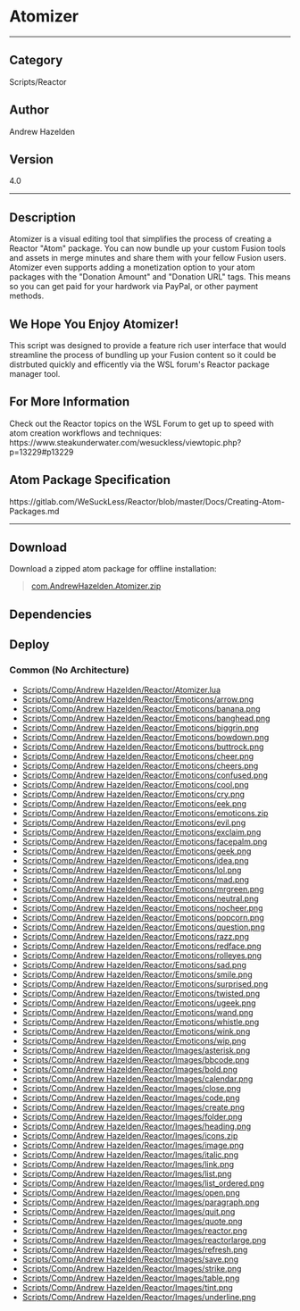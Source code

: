 # Atomizer
___

## Category
Scripts/Reactor

## Author
Andrew Hazelden

## Version
4.0

___

## Description
<p>Atomizer is a visual editing tool that simplifies the process of creating a Reactor "Atom" package. You can now bundle up your custom Fusion tools and assets in merge minutes and share them with your fellow Fusion users. Atomizer even supports adding a monetization option to your atom packages with the "Donation Amount" and "Donation URL" tags. This means so you can get paid for your hardwork via PayPal, or other payment methods.</p>

<h2>We Hope You Enjoy Atomizer!</h2>

<p>This script was designed to provide a feature rich user interface that would streamline the process of bundling up your Fusion content so it could be distrbuted quickly and efficently via the WSL forum's Reactor package manager tool.</p>

<h2>For More Information</h2>
<p>Check out the Reactor topics on the WSL Forum to get up to speed with atom creation workflows and techniques:<br>
https://www.steakunderwater.com/wesuckless/viewtopic.php?p=13229#p13229</p>

<h2>Atom Package Specification</h2>
<p>https://gitlab.com/WeSuckLess/Reactor/blob/master/Docs/Creating-Atom-Packages.md</p>


___

## Download

Download a zipped atom package for offline installation:
> [com.AndrewHazelden.Atomizer.zip](https://gitlab.com/WeSuckLess/Reactor/-/archive/master/Reactor-master.zip?path=Atoms/com.AndrewHazelden.Atomizer)  

## Dependencies

## Deploy

### Common (No Architecture)

<ul>
<li><a href="https://gitlab.com/WeSuckLess/Reactor/-/blob/master/Atoms/com.AndrewHazelden.Atomizer/Scripts/Comp/Andrew Hazelden/Reactor/Atomizer.lua?ref_type=heads">Scripts/Comp/Andrew Hazelden/Reactor/Atomizer.lua</a></li>
<li><a href="https://gitlab.com/WeSuckLess/Reactor/-/blob/master/Atoms/com.AndrewHazelden.Atomizer/Scripts/Comp/Andrew Hazelden/Reactor/Emoticons/arrow.png?ref_type=heads">Scripts/Comp/Andrew Hazelden/Reactor/Emoticons/arrow.png</a></li>
<li><a href="https://gitlab.com/WeSuckLess/Reactor/-/blob/master/Atoms/com.AndrewHazelden.Atomizer/Scripts/Comp/Andrew Hazelden/Reactor/Emoticons/banana.png?ref_type=heads">Scripts/Comp/Andrew Hazelden/Reactor/Emoticons/banana.png</a></li>
<li><a href="https://gitlab.com/WeSuckLess/Reactor/-/blob/master/Atoms/com.AndrewHazelden.Atomizer/Scripts/Comp/Andrew Hazelden/Reactor/Emoticons/banghead.png?ref_type=heads">Scripts/Comp/Andrew Hazelden/Reactor/Emoticons/banghead.png</a></li>
<li><a href="https://gitlab.com/WeSuckLess/Reactor/-/blob/master/Atoms/com.AndrewHazelden.Atomizer/Scripts/Comp/Andrew Hazelden/Reactor/Emoticons/biggrin.png?ref_type=heads">Scripts/Comp/Andrew Hazelden/Reactor/Emoticons/biggrin.png</a></li>
<li><a href="https://gitlab.com/WeSuckLess/Reactor/-/blob/master/Atoms/com.AndrewHazelden.Atomizer/Scripts/Comp/Andrew Hazelden/Reactor/Emoticons/bowdown.png?ref_type=heads">Scripts/Comp/Andrew Hazelden/Reactor/Emoticons/bowdown.png</a></li>
<li><a href="https://gitlab.com/WeSuckLess/Reactor/-/blob/master/Atoms/com.AndrewHazelden.Atomizer/Scripts/Comp/Andrew Hazelden/Reactor/Emoticons/buttrock.png?ref_type=heads">Scripts/Comp/Andrew Hazelden/Reactor/Emoticons/buttrock.png</a></li>
<li><a href="https://gitlab.com/WeSuckLess/Reactor/-/blob/master/Atoms/com.AndrewHazelden.Atomizer/Scripts/Comp/Andrew Hazelden/Reactor/Emoticons/cheer.png?ref_type=heads">Scripts/Comp/Andrew Hazelden/Reactor/Emoticons/cheer.png</a></li>
<li><a href="https://gitlab.com/WeSuckLess/Reactor/-/blob/master/Atoms/com.AndrewHazelden.Atomizer/Scripts/Comp/Andrew Hazelden/Reactor/Emoticons/cheers.png?ref_type=heads">Scripts/Comp/Andrew Hazelden/Reactor/Emoticons/cheers.png</a></li>
<li><a href="https://gitlab.com/WeSuckLess/Reactor/-/blob/master/Atoms/com.AndrewHazelden.Atomizer/Scripts/Comp/Andrew Hazelden/Reactor/Emoticons/confused.png?ref_type=heads">Scripts/Comp/Andrew Hazelden/Reactor/Emoticons/confused.png</a></li>
<li><a href="https://gitlab.com/WeSuckLess/Reactor/-/blob/master/Atoms/com.AndrewHazelden.Atomizer/Scripts/Comp/Andrew Hazelden/Reactor/Emoticons/cool.png?ref_type=heads">Scripts/Comp/Andrew Hazelden/Reactor/Emoticons/cool.png</a></li>
<li><a href="https://gitlab.com/WeSuckLess/Reactor/-/blob/master/Atoms/com.AndrewHazelden.Atomizer/Scripts/Comp/Andrew Hazelden/Reactor/Emoticons/cry.png?ref_type=heads">Scripts/Comp/Andrew Hazelden/Reactor/Emoticons/cry.png</a></li>
<li><a href="https://gitlab.com/WeSuckLess/Reactor/-/blob/master/Atoms/com.AndrewHazelden.Atomizer/Scripts/Comp/Andrew Hazelden/Reactor/Emoticons/eek.png?ref_type=heads">Scripts/Comp/Andrew Hazelden/Reactor/Emoticons/eek.png</a></li>
<li><a href="https://gitlab.com/WeSuckLess/Reactor/-/blob/master/Atoms/com.AndrewHazelden.Atomizer/Scripts/Comp/Andrew Hazelden/Reactor/Emoticons/emoticons.zip?ref_type=heads">Scripts/Comp/Andrew Hazelden/Reactor/Emoticons/emoticons.zip</a></li>
<li><a href="https://gitlab.com/WeSuckLess/Reactor/-/blob/master/Atoms/com.AndrewHazelden.Atomizer/Scripts/Comp/Andrew Hazelden/Reactor/Emoticons/evil.png?ref_type=heads">Scripts/Comp/Andrew Hazelden/Reactor/Emoticons/evil.png</a></li>
<li><a href="https://gitlab.com/WeSuckLess/Reactor/-/blob/master/Atoms/com.AndrewHazelden.Atomizer/Scripts/Comp/Andrew Hazelden/Reactor/Emoticons/exclaim.png?ref_type=heads">Scripts/Comp/Andrew Hazelden/Reactor/Emoticons/exclaim.png</a></li>
<li><a href="https://gitlab.com/WeSuckLess/Reactor/-/blob/master/Atoms/com.AndrewHazelden.Atomizer/Scripts/Comp/Andrew Hazelden/Reactor/Emoticons/facepalm.png?ref_type=heads">Scripts/Comp/Andrew Hazelden/Reactor/Emoticons/facepalm.png</a></li>
<li><a href="https://gitlab.com/WeSuckLess/Reactor/-/blob/master/Atoms/com.AndrewHazelden.Atomizer/Scripts/Comp/Andrew Hazelden/Reactor/Emoticons/geek.png?ref_type=heads">Scripts/Comp/Andrew Hazelden/Reactor/Emoticons/geek.png</a></li>
<li><a href="https://gitlab.com/WeSuckLess/Reactor/-/blob/master/Atoms/com.AndrewHazelden.Atomizer/Scripts/Comp/Andrew Hazelden/Reactor/Emoticons/idea.png?ref_type=heads">Scripts/Comp/Andrew Hazelden/Reactor/Emoticons/idea.png</a></li>
<li><a href="https://gitlab.com/WeSuckLess/Reactor/-/blob/master/Atoms/com.AndrewHazelden.Atomizer/Scripts/Comp/Andrew Hazelden/Reactor/Emoticons/lol.png?ref_type=heads">Scripts/Comp/Andrew Hazelden/Reactor/Emoticons/lol.png</a></li>
<li><a href="https://gitlab.com/WeSuckLess/Reactor/-/blob/master/Atoms/com.AndrewHazelden.Atomizer/Scripts/Comp/Andrew Hazelden/Reactor/Emoticons/mad.png?ref_type=heads">Scripts/Comp/Andrew Hazelden/Reactor/Emoticons/mad.png</a></li>
<li><a href="https://gitlab.com/WeSuckLess/Reactor/-/blob/master/Atoms/com.AndrewHazelden.Atomizer/Scripts/Comp/Andrew Hazelden/Reactor/Emoticons/mrgreen.png?ref_type=heads">Scripts/Comp/Andrew Hazelden/Reactor/Emoticons/mrgreen.png</a></li>
<li><a href="https://gitlab.com/WeSuckLess/Reactor/-/blob/master/Atoms/com.AndrewHazelden.Atomizer/Scripts/Comp/Andrew Hazelden/Reactor/Emoticons/neutral.png?ref_type=heads">Scripts/Comp/Andrew Hazelden/Reactor/Emoticons/neutral.png</a></li>
<li><a href="https://gitlab.com/WeSuckLess/Reactor/-/blob/master/Atoms/com.AndrewHazelden.Atomizer/Scripts/Comp/Andrew Hazelden/Reactor/Emoticons/nocheer.png?ref_type=heads">Scripts/Comp/Andrew Hazelden/Reactor/Emoticons/nocheer.png</a></li>
<li><a href="https://gitlab.com/WeSuckLess/Reactor/-/blob/master/Atoms/com.AndrewHazelden.Atomizer/Scripts/Comp/Andrew Hazelden/Reactor/Emoticons/popcorn.png?ref_type=heads">Scripts/Comp/Andrew Hazelden/Reactor/Emoticons/popcorn.png</a></li>
<li><a href="https://gitlab.com/WeSuckLess/Reactor/-/blob/master/Atoms/com.AndrewHazelden.Atomizer/Scripts/Comp/Andrew Hazelden/Reactor/Emoticons/question.png?ref_type=heads">Scripts/Comp/Andrew Hazelden/Reactor/Emoticons/question.png</a></li>
<li><a href="https://gitlab.com/WeSuckLess/Reactor/-/blob/master/Atoms/com.AndrewHazelden.Atomizer/Scripts/Comp/Andrew Hazelden/Reactor/Emoticons/razz.png?ref_type=heads">Scripts/Comp/Andrew Hazelden/Reactor/Emoticons/razz.png</a></li>
<li><a href="https://gitlab.com/WeSuckLess/Reactor/-/blob/master/Atoms/com.AndrewHazelden.Atomizer/Scripts/Comp/Andrew Hazelden/Reactor/Emoticons/redface.png?ref_type=heads">Scripts/Comp/Andrew Hazelden/Reactor/Emoticons/redface.png</a></li>
<li><a href="https://gitlab.com/WeSuckLess/Reactor/-/blob/master/Atoms/com.AndrewHazelden.Atomizer/Scripts/Comp/Andrew Hazelden/Reactor/Emoticons/rolleyes.png?ref_type=heads">Scripts/Comp/Andrew Hazelden/Reactor/Emoticons/rolleyes.png</a></li>
<li><a href="https://gitlab.com/WeSuckLess/Reactor/-/blob/master/Atoms/com.AndrewHazelden.Atomizer/Scripts/Comp/Andrew Hazelden/Reactor/Emoticons/sad.png?ref_type=heads">Scripts/Comp/Andrew Hazelden/Reactor/Emoticons/sad.png</a></li>
<li><a href="https://gitlab.com/WeSuckLess/Reactor/-/blob/master/Atoms/com.AndrewHazelden.Atomizer/Scripts/Comp/Andrew Hazelden/Reactor/Emoticons/smile.png?ref_type=heads">Scripts/Comp/Andrew Hazelden/Reactor/Emoticons/smile.png</a></li>
<li><a href="https://gitlab.com/WeSuckLess/Reactor/-/blob/master/Atoms/com.AndrewHazelden.Atomizer/Scripts/Comp/Andrew Hazelden/Reactor/Emoticons/surprised.png?ref_type=heads">Scripts/Comp/Andrew Hazelden/Reactor/Emoticons/surprised.png</a></li>
<li><a href="https://gitlab.com/WeSuckLess/Reactor/-/blob/master/Atoms/com.AndrewHazelden.Atomizer/Scripts/Comp/Andrew Hazelden/Reactor/Emoticons/twisted.png?ref_type=heads">Scripts/Comp/Andrew Hazelden/Reactor/Emoticons/twisted.png</a></li>
<li><a href="https://gitlab.com/WeSuckLess/Reactor/-/blob/master/Atoms/com.AndrewHazelden.Atomizer/Scripts/Comp/Andrew Hazelden/Reactor/Emoticons/ugeek.png?ref_type=heads">Scripts/Comp/Andrew Hazelden/Reactor/Emoticons/ugeek.png</a></li>
<li><a href="https://gitlab.com/WeSuckLess/Reactor/-/blob/master/Atoms/com.AndrewHazelden.Atomizer/Scripts/Comp/Andrew Hazelden/Reactor/Emoticons/wand.png?ref_type=heads">Scripts/Comp/Andrew Hazelden/Reactor/Emoticons/wand.png</a></li>
<li><a href="https://gitlab.com/WeSuckLess/Reactor/-/blob/master/Atoms/com.AndrewHazelden.Atomizer/Scripts/Comp/Andrew Hazelden/Reactor/Emoticons/whistle.png?ref_type=heads">Scripts/Comp/Andrew Hazelden/Reactor/Emoticons/whistle.png</a></li>
<li><a href="https://gitlab.com/WeSuckLess/Reactor/-/blob/master/Atoms/com.AndrewHazelden.Atomizer/Scripts/Comp/Andrew Hazelden/Reactor/Emoticons/wink.png?ref_type=heads">Scripts/Comp/Andrew Hazelden/Reactor/Emoticons/wink.png</a></li>
<li><a href="https://gitlab.com/WeSuckLess/Reactor/-/blob/master/Atoms/com.AndrewHazelden.Atomizer/Scripts/Comp/Andrew Hazelden/Reactor/Emoticons/wip.png?ref_type=heads">Scripts/Comp/Andrew Hazelden/Reactor/Emoticons/wip.png</a></li>
<li><a href="https://gitlab.com/WeSuckLess/Reactor/-/blob/master/Atoms/com.AndrewHazelden.Atomizer/Scripts/Comp/Andrew Hazelden/Reactor/Images/asterisk.png?ref_type=heads">Scripts/Comp/Andrew Hazelden/Reactor/Images/asterisk.png</a></li>
<li><a href="https://gitlab.com/WeSuckLess/Reactor/-/blob/master/Atoms/com.AndrewHazelden.Atomizer/Scripts/Comp/Andrew Hazelden/Reactor/Images/bbcode.png?ref_type=heads">Scripts/Comp/Andrew Hazelden/Reactor/Images/bbcode.png</a></li>
<li><a href="https://gitlab.com/WeSuckLess/Reactor/-/blob/master/Atoms/com.AndrewHazelden.Atomizer/Scripts/Comp/Andrew Hazelden/Reactor/Images/bold.png?ref_type=heads">Scripts/Comp/Andrew Hazelden/Reactor/Images/bold.png</a></li>
<li><a href="https://gitlab.com/WeSuckLess/Reactor/-/blob/master/Atoms/com.AndrewHazelden.Atomizer/Scripts/Comp/Andrew Hazelden/Reactor/Images/calendar.png?ref_type=heads">Scripts/Comp/Andrew Hazelden/Reactor/Images/calendar.png</a></li>
<li><a href="https://gitlab.com/WeSuckLess/Reactor/-/blob/master/Atoms/com.AndrewHazelden.Atomizer/Scripts/Comp/Andrew Hazelden/Reactor/Images/close.png?ref_type=heads">Scripts/Comp/Andrew Hazelden/Reactor/Images/close.png</a></li>
<li><a href="https://gitlab.com/WeSuckLess/Reactor/-/blob/master/Atoms/com.AndrewHazelden.Atomizer/Scripts/Comp/Andrew Hazelden/Reactor/Images/code.png?ref_type=heads">Scripts/Comp/Andrew Hazelden/Reactor/Images/code.png</a></li>
<li><a href="https://gitlab.com/WeSuckLess/Reactor/-/blob/master/Atoms/com.AndrewHazelden.Atomizer/Scripts/Comp/Andrew Hazelden/Reactor/Images/create.png?ref_type=heads">Scripts/Comp/Andrew Hazelden/Reactor/Images/create.png</a></li>
<li><a href="https://gitlab.com/WeSuckLess/Reactor/-/blob/master/Atoms/com.AndrewHazelden.Atomizer/Scripts/Comp/Andrew Hazelden/Reactor/Images/folder.png?ref_type=heads">Scripts/Comp/Andrew Hazelden/Reactor/Images/folder.png</a></li>
<li><a href="https://gitlab.com/WeSuckLess/Reactor/-/blob/master/Atoms/com.AndrewHazelden.Atomizer/Scripts/Comp/Andrew Hazelden/Reactor/Images/heading.png?ref_type=heads">Scripts/Comp/Andrew Hazelden/Reactor/Images/heading.png</a></li>
<li><a href="https://gitlab.com/WeSuckLess/Reactor/-/blob/master/Atoms/com.AndrewHazelden.Atomizer/Scripts/Comp/Andrew Hazelden/Reactor/Images/icons.zip?ref_type=heads">Scripts/Comp/Andrew Hazelden/Reactor/Images/icons.zip</a></li>
<li><a href="https://gitlab.com/WeSuckLess/Reactor/-/blob/master/Atoms/com.AndrewHazelden.Atomizer/Scripts/Comp/Andrew Hazelden/Reactor/Images/image.png?ref_type=heads">Scripts/Comp/Andrew Hazelden/Reactor/Images/image.png</a></li>
<li><a href="https://gitlab.com/WeSuckLess/Reactor/-/blob/master/Atoms/com.AndrewHazelden.Atomizer/Scripts/Comp/Andrew Hazelden/Reactor/Images/italic.png?ref_type=heads">Scripts/Comp/Andrew Hazelden/Reactor/Images/italic.png</a></li>
<li><a href="https://gitlab.com/WeSuckLess/Reactor/-/blob/master/Atoms/com.AndrewHazelden.Atomizer/Scripts/Comp/Andrew Hazelden/Reactor/Images/link.png?ref_type=heads">Scripts/Comp/Andrew Hazelden/Reactor/Images/link.png</a></li>
<li><a href="https://gitlab.com/WeSuckLess/Reactor/-/blob/master/Atoms/com.AndrewHazelden.Atomizer/Scripts/Comp/Andrew Hazelden/Reactor/Images/list.png?ref_type=heads">Scripts/Comp/Andrew Hazelden/Reactor/Images/list.png</a></li>
<li><a href="https://gitlab.com/WeSuckLess/Reactor/-/blob/master/Atoms/com.AndrewHazelden.Atomizer/Scripts/Comp/Andrew Hazelden/Reactor/Images/list_ordered.png?ref_type=heads">Scripts/Comp/Andrew Hazelden/Reactor/Images/list_ordered.png</a></li>
<li><a href="https://gitlab.com/WeSuckLess/Reactor/-/blob/master/Atoms/com.AndrewHazelden.Atomizer/Scripts/Comp/Andrew Hazelden/Reactor/Images/open.png?ref_type=heads">Scripts/Comp/Andrew Hazelden/Reactor/Images/open.png</a></li>
<li><a href="https://gitlab.com/WeSuckLess/Reactor/-/blob/master/Atoms/com.AndrewHazelden.Atomizer/Scripts/Comp/Andrew Hazelden/Reactor/Images/paragraph.png?ref_type=heads">Scripts/Comp/Andrew Hazelden/Reactor/Images/paragraph.png</a></li>
<li><a href="https://gitlab.com/WeSuckLess/Reactor/-/blob/master/Atoms/com.AndrewHazelden.Atomizer/Scripts/Comp/Andrew Hazelden/Reactor/Images/quit.png?ref_type=heads">Scripts/Comp/Andrew Hazelden/Reactor/Images/quit.png</a></li>
<li><a href="https://gitlab.com/WeSuckLess/Reactor/-/blob/master/Atoms/com.AndrewHazelden.Atomizer/Scripts/Comp/Andrew Hazelden/Reactor/Images/quote.png?ref_type=heads">Scripts/Comp/Andrew Hazelden/Reactor/Images/quote.png</a></li>
<li><a href="https://gitlab.com/WeSuckLess/Reactor/-/blob/master/Atoms/com.AndrewHazelden.Atomizer/Scripts/Comp/Andrew Hazelden/Reactor/Images/reactor.png?ref_type=heads">Scripts/Comp/Andrew Hazelden/Reactor/Images/reactor.png</a></li>
<li><a href="https://gitlab.com/WeSuckLess/Reactor/-/blob/master/Atoms/com.AndrewHazelden.Atomizer/Scripts/Comp/Andrew Hazelden/Reactor/Images/reactorlarge.png?ref_type=heads">Scripts/Comp/Andrew Hazelden/Reactor/Images/reactorlarge.png</a></li>
<li><a href="https://gitlab.com/WeSuckLess/Reactor/-/blob/master/Atoms/com.AndrewHazelden.Atomizer/Scripts/Comp/Andrew Hazelden/Reactor/Images/refresh.png?ref_type=heads">Scripts/Comp/Andrew Hazelden/Reactor/Images/refresh.png</a></li>
<li><a href="https://gitlab.com/WeSuckLess/Reactor/-/blob/master/Atoms/com.AndrewHazelden.Atomizer/Scripts/Comp/Andrew Hazelden/Reactor/Images/save.png?ref_type=heads">Scripts/Comp/Andrew Hazelden/Reactor/Images/save.png</a></li>
<li><a href="https://gitlab.com/WeSuckLess/Reactor/-/blob/master/Atoms/com.AndrewHazelden.Atomizer/Scripts/Comp/Andrew Hazelden/Reactor/Images/strike.png?ref_type=heads">Scripts/Comp/Andrew Hazelden/Reactor/Images/strike.png</a></li>
<li><a href="https://gitlab.com/WeSuckLess/Reactor/-/blob/master/Atoms/com.AndrewHazelden.Atomizer/Scripts/Comp/Andrew Hazelden/Reactor/Images/table.png?ref_type=heads">Scripts/Comp/Andrew Hazelden/Reactor/Images/table.png</a></li>
<li><a href="https://gitlab.com/WeSuckLess/Reactor/-/blob/master/Atoms/com.AndrewHazelden.Atomizer/Scripts/Comp/Andrew Hazelden/Reactor/Images/tint.png?ref_type=heads">Scripts/Comp/Andrew Hazelden/Reactor/Images/tint.png</a></li>
<li><a href="https://gitlab.com/WeSuckLess/Reactor/-/blob/master/Atoms/com.AndrewHazelden.Atomizer/Scripts/Comp/Andrew Hazelden/Reactor/Images/underline.png?ref_type=heads">Scripts/Comp/Andrew Hazelden/Reactor/Images/underline.png</a></li>
</ul>
